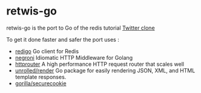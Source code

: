 retwis-go
=========

retwis-go is the port to Go of the redis tutorial [Twitter clone](http://redis.io/topics/twitter-clone)

To get it done faster and safer the port uses :
- [redigo](https://github.com/garyburd/redigo) Go client for Redis
- [negroni](https://github.com/codegangsta/negroni) Idiomatic HTTP Middleware for Golang
- [httprouter](https://github.com/julienschmidt/httprouter) A high performance HTTP request router that scales well
- [unrolled/render](https://github.com/unrolled/render) Go package for easily rendering JSON, XML, and HTML template responses.
- [gorilla/securecookie](https://github.com/gorilla/securecookie)
